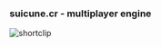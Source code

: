 ### suicune.cr - multiplayer engine

![shortclip](https://github.com/user-attachments/assets/53df40b9-bd70-42f0-92a7-6111f2af7506)
